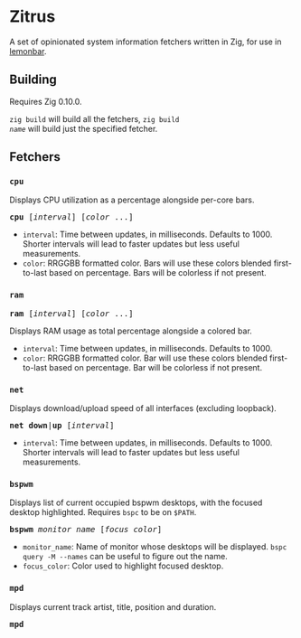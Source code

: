 # Zitrus

A set of opinionated system information fetchers written in Zig, for use in
[lemonbar](https://github.com/LemonBoy/bar).

## Building

Requires Zig 0.10.0.

`zig build` will build all the fetchers, <code>zig build <i>name</i></code>
will build just the specified fetcher.

## Fetchers

### `cpu`

Displays CPU utilization as a percentage alongside per-core bars.

<pre><b>cpu</b> [<i>interval</i>] [<i>color</i> ...]</pre>

- `interval`: Time between updates, in milliseconds. Defaults to 1000. Shorter
  intervals will lead to faster updates but less useful measurements.
- `color`: RRGGBB formatted color. Bars will use these colors blended
  first-to-last based on percentage. Bars will be colorless if not present.

### `ram`

<pre><b>ram</b> [<i>interval</i>] [<i>color</i> ...]</pre>

Displays RAM usage as total percentage alongside a colored bar.

- `interval`: Time between updates, in milliseconds. Defaults to 1000.
- `color`: RRGGBB formatted color. Bar will use these colors blended
  first-to-last based on percentage. Bar will be colorless if not present.

### `net`

Displays download/upload speed of all interfaces (excluding loopback).

<pre><b>net</b> <b>down</b>|<b>up</b> [<i>interval</i>]</pre>

- `interval`: Time between updates, in milliseconds. Defaults to 1000. Shorter
  intervals will lead to faster updates but less useful measurements.

### `bspwm`

Displays list of current occupied bspwm desktops, with the focused desktop
highlighted. Requires `bspc` to be on `$PATH`.

<pre><b>bspwm</b> <i>monitor_name</i> [<i>focus_color</i>]</pre>

- `monitor_name`: Name of monitor whose desktops will be displayed. `bspc query
  -M --names` can be useful to figure out the name.
- `focus_color`: Color used to highlight focused desktop.

### `mpd`

Displays current track artist, title, position and duration.

<pre><b>mpd</b></pre>
